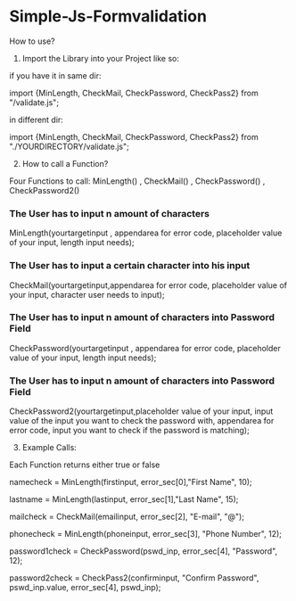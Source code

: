 # Simple-Js-Formvalidation

How to use?

1. Import the Library into your Project like so: 

if you have it in same dir:

import {MinLength, CheckMail, CheckPassword, CheckPass2} from "/validate.js";

in different dir:

import {MinLength, CheckMail, CheckPassword, CheckPass2} from "./YOURDIRECTORY/validate.js";

2. How to call a Function?


Four Functions to call: MinLength() , CheckMail() , CheckPassword() , CheckPassword2()


### The User has to input n amount of characters

MinLength(yourtargetinput , appendarea for error code, placeholder value of your input, length input needs);

### The User has to input a certain character into his input

CheckMail(yourtargetinput,appendarea for error code, placeholder value of your input, character user needs to input);


### The User has to input n amount of characters into Password Field

CheckPassword(yourtargetinput , appendarea for error code, placeholder value of your input, length input needs);


### The User has to input n amount of characters into Password Field

CheckPassword2(yourtargetinput,placeholder value of your input, input value of the input you want to check the password with,  appendarea for error code, input you want to check if the password is matching);


3. Example Calls:

Each Function returns either true or false

namecheck =  MinLength(firstinput, error_sec[0],"First Name", 10); 

 lastname = MinLength(lastinput, error_sec[1],"Last Name", 15);

 mailcheck =  CheckMail(emailinput, error_sec[2], "E-mail", "@");

 phonecheck = MinLength(phoneinput, error_sec[3], "Phone Number", 12);

 password1check = CheckPassword(pswd_inp, error_sec[4], "Password", 12);

 password2check = CheckPass2(confirminput, "Confirm Password",  pswd_inp.value, error_sec[4], pswd_inp);